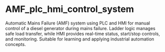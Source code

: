 # AMF_plc_hmi_control_system
Automatic Mains Failure (AMF) system using PLC and HMI for manual control of a diesel generator during mains failure. Ladder logic manages safe load transfer, while HMI provides real-time status, start/stop controls, and monitoring. Suitable for learning and applying industrial automation concepts.

